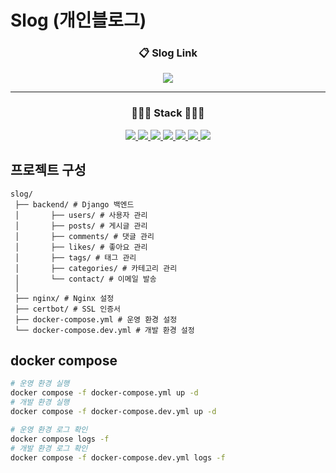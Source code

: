 # Slog (개인블로그)

<div align="center">

  <h3>📋 Slog Link</h3>
  <p>
  </p>
   <a href="https://slog.my" target="_blank">
    <img src="https://img.shields.io/badge/배포 링크-8867DF?style=for-the-badge">
  </a>
</div>

---
<div align="center">
<h3>👩🏻‍💻 Stack 👩🏻‍💻</h3>
<a href="https://www.djangoproject.com/">
  <img src="https://img.shields.io/badge/django-009688?style=for-the-badge&logo=django&logoColor=white">
</a>
<a href="https://www.postgresql.org/">
  <img src="https://img.shields.io/badge/postgresql-4169E1?style=for-the-badge&logo=postgresql&logoColor=white">
</a>
<a href="https://www.docker.com/">
  <img src="https://img.shields.io/badge/docker-%230db7ed.svg?style=for-the-badge&logo=docker&logoColor=white">
</a>
<a href="https://www.python.org/">
  <img src="https://img.shields.io/badge/Python-3776AB?style=for-the-badge&logo=Python&logoColor=white">
</a>
<a href="https://uvicorn.org/">
  <img src="https://img.shields.io/badge/uvicorn-009688?style=for-the-badge&logo=uvicorn&logoColor=white">
</a>
<a href="https://www.nginx.com/">
  <img src="https://img.shields.io/badge/nginx-%23009639.svg?style=for-the-badge&logo=nginx&logoColor=white">
</a>
<a href="https://www.ncloud.com/">
  <img src="https://img.shields.io/badge/NAVER%20CLOUD-%03C75A.svg?style=for-the-badge&logo=NAVER&logoColor=white">
</a>
</div>


## 프로젝트 구성

```
slog/
 ├── backend/ # Django 백엔드
 │       ├── users/ # 사용자 관리
 │       ├── posts/ # 게시글 관리
 │       ├── comments/ # 댓글 관리
 │       ├── likes/ # 좋아요 관리
 │       ├── tags/ # 태그 관리
 │       ├── categories/ # 카테고리 관리
 │       └── contact/ # 이메일 발송
 │       
 ├── nginx/ # Nginx 설정
 ├── certbot/ # SSL 인증서
 ├── docker-compose.yml # 운영 환경 설정
 └── docker-compose.dev.yml # 개발 환경 설정
```

## docker compose
```bash
# 운영 환경 실행
docker compose -f docker-compose.yml up -d
# 개발 환경 실행
docker compose -f docker-compose.dev.yml up -d

# 운영 환경 로그 확인
docker compose logs -f
# 개발 환경 로그 확인
docker compose -f docker-compose.dev.yml logs -f
``` 
